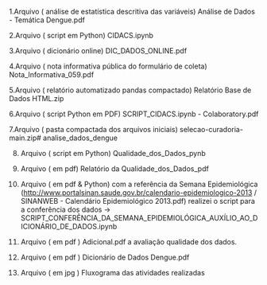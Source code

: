 1.Arquivo ( análise de estatística descritiva das variáveis) Análise de Dados - Temática Dengue.pdf 


2.Arquivo ( script em Python) CIDACS.ipynb


3.Arquivo ( dicionário online) DIC_DADOS_ONLINE.pdf


4.Arquivo ( nota informativa pública do formulário de coleta) Nota_Informativa_059.pdf


5.Arquivo ( relatório automatizado pandas compactado) Relatório Base de Dados HTML.zip


6.Arquivo ( script Python em PDF) SCRIPT_CIDACS.ipynb - Colaboratory.pdf


7.Arquivo ( pasta compactada dos arquivos iniciais) selecao-curadoria-main.zip# analise_dados_dengue

8. Arquivo ( script em Python) Qualidade_dos_Dados_pynb

9. Arquivo ( em pdf) Relatório da Qualidade_dos_Dados_pdf

10. Arquivo ( em pdf & Python) com a referência da Semana Epidemiológica (http://www.portalsinan.saude.gov.br/calendario-epidemiologico-2013 / SINANWEB - Calendário Epidemiológico 2013.pdf) realizei o script para a conferência dos dados -> SCRIPT_CONFERÊNCIA_DA_SEMANA_EPIDEMIOLÓGICA_AUXÍLIO_AO_DICIONÁRIO_DE_DADOS.ipynb

11. Arquivo ( em pdf ) Adicional.pdf a avaliação qualidade dos dados.

12. Arquivo ( em pdf ) Dicionário de Dados Dengue.pdf

13. Arquivo ( em jpg ) Fluxograma das atividades realizadas

    

